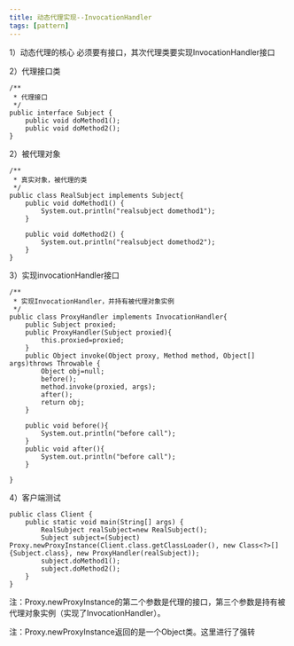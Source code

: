 ```yaml
---
title: 动态代理实现--InvocationHandler
tags: [pattern]
---
```


1）动态代理的核心
必须要有接口，其次代理类要实现InvocationHandler接口

2）代理接口类

```
/**
 * 代理接口
 */
public interface Subject {
    public void doMethod1();
    public void doMethod2();
}
```

2）被代理对象

```
/**
 * 真实对象，被代理的类
 */
public class RealSubject implements Subject{
    public void doMethod1() {
        System.out.println("realsubject domethod1");
    }

    public void doMethod2() {
        System.out.println("realsubject domethod2");
    }
}
```

3）实现invocationHandler接口

```
/**
 * 实现InvocationHandler，并持有被代理对象实例
 */
public class ProxyHandler implements InvocationHandler{
    public Subject proxied;
    public ProxyHandler(Subject proxied){
        this.proxied=proxied;
    }
    public Object invoke(Object proxy, Method method, Object[] args)throws Throwable {
        Object obj=null;
        before();
        method.invoke(proxied, args);
        after();
        return obj;
    }
    
    public void before(){
        System.out.println("before call");
    }
    public void after(){
        System.out.println("before call");
    }

}
```

4）客户端测试

```
public class Client {
    public static void main(String[] args) {
        RealSubject realSubject=new RealSubject();
        Subject subject=(Subject) Proxy.newProxyInstance(Client.class.getClassLoader(), new Class<?>[]{Subject.class}, new ProxyHandler(realSubject));
        subject.doMethod1();
        subject.doMethod2();
    }
}
```

注：Proxy.newProxyInstance的第二个参数是代理的接口，第三个参数是持有被代理对象实例（实现了InvocationHandler）。

注：Proxy.newProxyInstance返回的是一个Object类。这里进行了强转